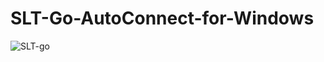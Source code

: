 # SLT-Go-AutoConnect-for-Windows
![SLT-go](https://github.com/DulajUmansha/SLT-Go-AutoConnect-for-Windows/assets/89386135/9c61859e-fd2a-467f-b546-32b71be20279)
